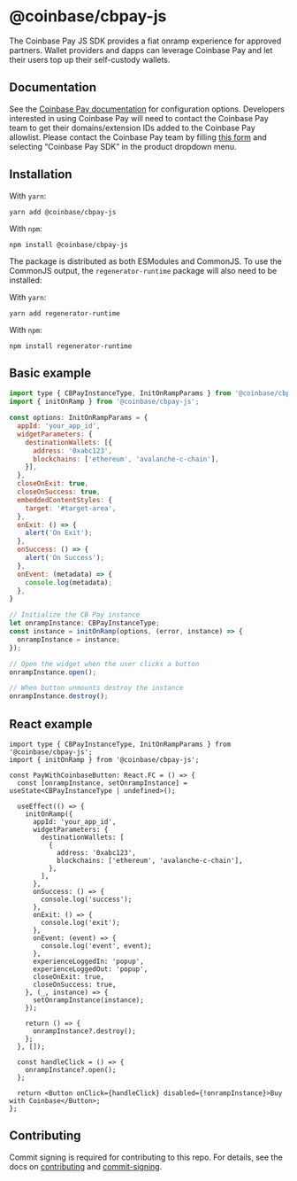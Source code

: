 # @coinbase/cbpay-js

The Coinbase Pay JS SDK provides a fiat onramp experience for approved partners. Wallet providers and dapps can leverage Coinbase Pay and let their users top up their self-custody wallets.

## Documentation

See the [Coinbase Pay documentation](https://docs.cloud.coinbase.com/pay-sdk) for configuration options. Developers interested in using Coinbase Pay will need to contact the Coinbase Pay team to get their domains/extension IDs added to the Coinbase Pay allowlist. Please contact the Coinbase Pay team by filling [this form](https://www.coinbase.com/cloud/cloud-interest) and selecting “Coinbase Pay SDK” in the product dropdown menu.

## Installation

With `yarn`:

```shell
yarn add @coinbase/cbpay-js
```

With `npm`:

```shell
npm install @coinbase/cbpay-js
```

The package is distributed as both ESModules and CommonJS. To use the CommonJS output, the `regenerator-runtime` package will also need to be installed:

With `yarn`:

```shell
yarn add regenerator-runtime
```

With `npm`:

```shell
npm install regenerator-runtime
```

## Basic example

```jsx
import type { CBPayInstanceType, InitOnRampParams } from '@coinbase/cbpay-js';
import { initOnRamp } from '@coinbase/cbpay-js';

const options: InitOnRampParams = {
  appId: 'your_app_id',
  widgetParameters: {
    destinationWallets: [{
      address: '0xabc123',
      blockchains: ['ethereum', 'avalanche-c-chain'],
    }],
  },
  closeOnExit: true,
  closeOnSuccess: true,
  embeddedContentStyles: {
    target: '#target-area',
  },
  onExit: () => {
    alert('On Exit');
  },
  onSuccess: () => {
    alert('On Success');
  },
  onEvent: (metadata) => {
    console.log(metadata);
  },
}

// Initialize the CB Pay instance
let onrampInstance: CBPayInstanceType;
const instance = initOnRamp(options, (error, instance) => {
  onrampInstance = instance;
});

// Open the widget when the user clicks a button
onrampInstance.open();

// When button unmounts destroy the instance
onrampInstance.destroy();
```

## React example

```tsx
import type { CBPayInstanceType, InitOnRampParams } from '@coinbase/cbpay-js';
import { initOnRamp } from '@coinbase/cbpay-js';

const PayWithCoinbaseButton: React.FC = () => {
  const [onrampInstance, setOnrampInstance] = useState<CBPayInstanceType | undefined>();

  useEffect(() => {
    initOnRamp({
      appId: 'your_app_id',
      widgetParameters: {
        destinationWallets: [
          {
            address: '0xabc123',
            blockchains: ['ethereum', 'avalanche-c-chain'],
          },
        ],
      },
      onSuccess: () => {
        console.log('success');
      },
      onExit: () => {
        console.log('exit');
      },
      onEvent: (event) => {
        console.log('event', event);
      },
      experienceLoggedIn: 'popup',
      experienceLoggedOut: 'popup',
      closeOnExit: true,
      closeOnSuccess: true,
    }, (_, instance) => {
      setOnrampInstance(instance);
    });

    return () => {
      onrampInstance?.destroy();
    };
  }, []);

  const handleClick = () => {
    onrampInstance?.open();
  };

  return <Button onClick={handleClick} disabled={!onrampInstance}>Buy with Coinbase</Button>;
};
```

## Contributing

Commit signing is required for contributing to this repo. For details, see the docs on [contributing](./CONTRIBUTING.md) and [commit-signing](./docs/commit-signing.md).

